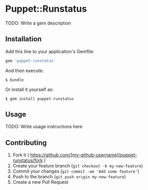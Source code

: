 # Puppet::Runstatus

TODO: Write a gem description

## Installation

Add this line to your application's Gemfile:

```ruby
gem 'puppet-runstatus'
```

And then execute:

    $ bundle

Or install it yourself as:

    $ gem install puppet-runstatus

## Usage

TODO: Write usage instructions here

## Contributing

1. Fork it ( https://github.com/[my-github-username]/puppet-runstatus/fork )
2. Create your feature branch (`git checkout -b my-new-feature`)
3. Commit your changes (`git commit -am 'Add some feature'`)
4. Push to the branch (`git push origin my-new-feature`)
5. Create a new Pull Request
